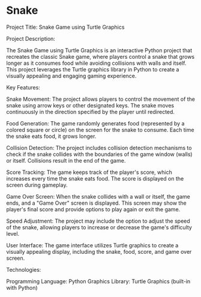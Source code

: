 # Snake
Project Title: Snake Game using Turtle Graphics

Project Description:

The Snake Game using Turtle Graphics is an interactive Python project that recreates the classic Snake game, where players control a snake that grows longer as it consumes food while avoiding collisions with walls and itself. This project leverages the Turtle graphics library in Python to create a visually appealing and engaging gaming experience.

Key Features:

Snake Movement: The project allows players to control the movement of the snake using arrow keys or other designated keys. The snake moves continuously in the direction specified by the player until redirected.

Food Generation: The game randomly generates food (represented by a colored square or circle) on the screen for the snake to consume. Each time the snake eats food, it grows longer.

Collision Detection: The project includes collision detection mechanisms to check if the snake collides with the boundaries of the game window (walls) or itself. Collisions result in the end of the game.

Score Tracking: The game keeps track of the player's score, which increases every time the snake eats food. The score is displayed on the screen during gameplay.

Game Over Screen: When the snake collides with a wall or itself, the game ends, and a "Game Over" screen is displayed. This screen may show the player's final score and provide options to play again or exit the game.

Speed Adjustment: The project may include the option to adjust the speed of the snake, allowing players to increase or decrease the game's difficulty level.

User Interface: The game interface utilizes Turtle graphics to create a visually appealing display, including the snake, food, score, and game over screen.

Technologies:

Programming Language: Python
Graphics Library: Turtle Graphics (built-in with Python)

